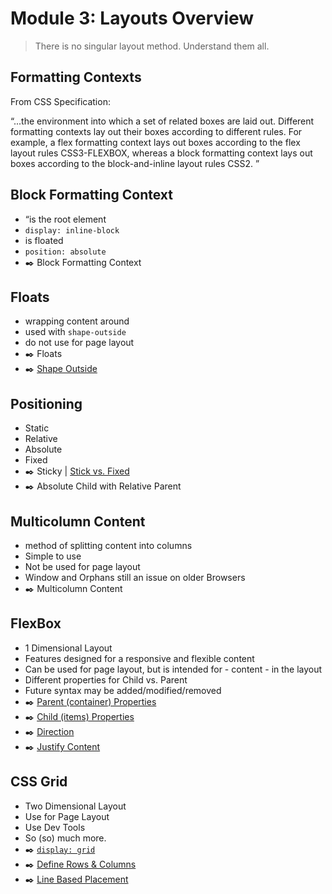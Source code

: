 # Module 3: Layouts Overview

> There is no singular layout method. Understand them all. 



## Formatting Contexts

From CSS Specification: 

“...the environment into which a set of related boxes are laid out. Different formatting contexts lay out their boxes according to different rules. For example, a flex formatting context lays out boxes according to the flex layout rules CSS3-FLEXBOX, whereas a block formatting context lays out boxes according to the block-and-inline layout rules CSS2. ”



## Block Formatting Context

* “is the root element
* `display: inline-block`
* is floated
* `position: absolute`
* :black_nib: Block Formatting Context

## Floats
* wrapping content around
* used with `shape-outside`
* do not use for page layout
* :black_nib: Floats
* :black_nib: [Shape Outside](https://codepen.io/nailaahmad/pen/jorKC)


## Positioning
* Static
* Relative
* Absolute
* Fixed
* :black_nib: Sticky | [Stick vs. Fixed](https://css-tricks.com/creating-sliding-effects-using-sticky-positioning/)
* :black_nib: Absolute Child with Relative Parent


## Multicolumn Content
* method of splitting content into columns
* Simple to use
* Not be used for page layout
* Window and Orphans still an issue on older Browsers
* :black_nib: Multicolumn Content


## FlexBox
* 1 Dimensional Layout
* Features designed for a responsive and flexible content
* Can be used for page layout, but is intended for - content - in the layout
* Different properties for Child vs. Parent
* Future syntax may be added/modified/removed
* :black_nib: [Parent (container) Properties](https://codepen.io/manikoth/pen/eZQwQO?editors=1100)
* :black_nib: [Child (items) Properties](https://codepen.io/manikoth/pen/aNQevB?editors=0110)
* :black_nib: [Direction](https://codepen.io/manikoth/pen/VaqGWr)
* :black_nib: [Justify Content](https://codepen.io/manikoth/pen/grZBrN)



## CSS Grid
* Two Dimensional Layout
* Use for Page Layout
* Use Dev Tools
* So (so) much more. 
* :black_nib: [`display: grid`](https://codepen.io/manikoth/pen/NVRwya)
* :black_nib: [Define Rows & Columns](https://codepen.io/manikoth/pen/EzgbRJ?editors=1100)
* :black_nib: [Line Based Placement](https://codepen.io/manikoth/pen/qGRgaq)